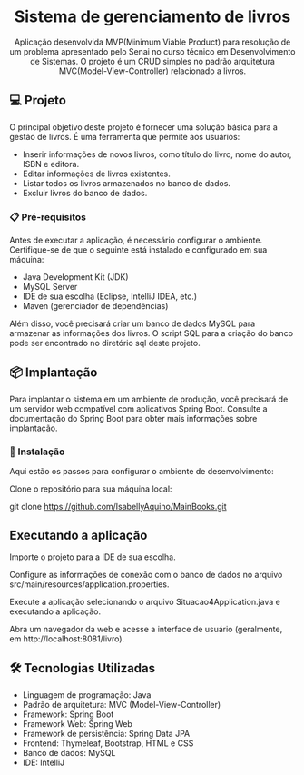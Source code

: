 <h1 align="center"> Sistema de gerenciamento de livros </h1>

<p align="center">Aplicação desenvolvida MVP(Minimum Viable Product) para resolução de um problema apresentado pelo Senai no curso técnico em Desenvolvimento de Sistemas. O projeto é um CRUD simples no padrão arquitetura MVC(Model-View-Controller) relacionado a livros.
 <br/>
</p>


## 💻 Projeto

O principal objetivo deste projeto é fornecer uma solução básica para a gestão de livros. É uma ferramenta que permite aos usuários:

- Inserir informações de novos livros, como título do livro, nome do autor, ISBN e editora.
- Editar informações de livros existentes.
- Listar todos os livros armazenados no banco de dados.
- Excluir livros do banco de dados.



### 📋 Pré-requisitos

Antes de executar a aplicação, é necessário configurar o ambiente. Certifique-se de que o seguinte está instalado e configurado em sua máquina:

- Java Development Kit (JDK)
- MySQL Server
- IDE de sua escolha (Eclipse, IntelliJ IDEA, etc.)
- Maven (gerenciador de dependências)

Além disso, você precisará criar um banco de dados MySQL para armazenar as informações dos livros. O script SQL para a criação do banco pode ser encontrado no diretório sql deste projeto.

## 📦 Implantação

Para implantar o sistema em um ambiente de produção, você precisará de um servidor web compatível com aplicativos Spring Boot. Consulte a documentação do Spring Boot para obter mais informações sobre implantação.


### 🔧 Instalação

Aqui estão os passos para configurar o ambiente de desenvolvimento:

Clone o repositório para sua máquina local:

git clone https://github.com/IsabellyAquino/MainBooks.git

## Executando a aplicação

Importe o projeto para a IDE de sua escolha.

Configure as informações de conexão com o banco de dados no arquivo src/main/resources/application.properties.

Execute a aplicação selecionando o arquivo Situacao4Application.java e executando a aplicação.

Abra um navegador da web e acesse a interface de usuário (geralmente, em http://localhost:8081/livro).


## 🛠️ Tecnologias Utilizadas

- Linguagem de programação: Java
- Padrão de arquitetura: MVC (Model-View-Controller)
- Framework: Spring Boot
- Framework Web: Spring Web
- Framework de persistência: Spring Data JPA
- Frontend: Thymeleaf, Bootstrap, HTML e CSS
- Banco de dados: MySQL
- IDE: IntelliJ

